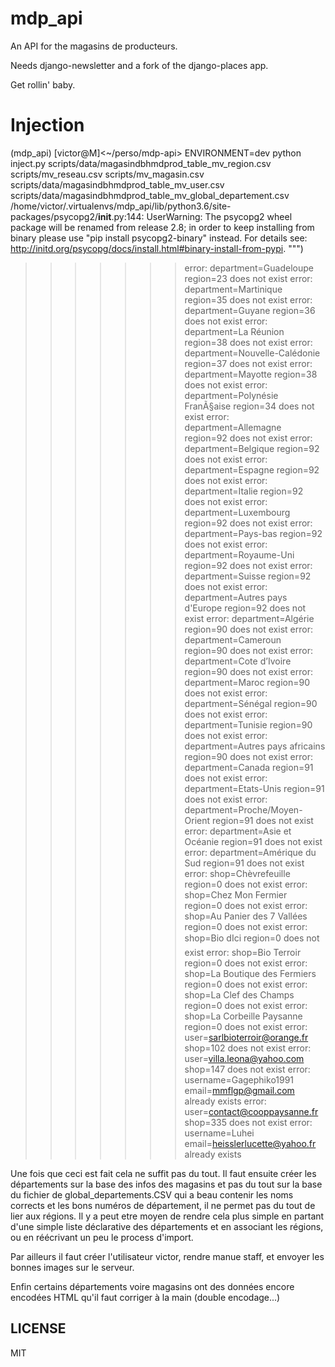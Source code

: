 # mdp_api

An API for the magasins de producteurs.

Needs django-newsletter and a fork of the django-places app.

Get rollin' baby.

# Injection

(mdp_api) [victor@M]<~/perso/mdp-api> ENVIRONMENT=dev python inject.py scripts/data/magasindbhmdprod_table_mv_region.csv scripts/mv_reseau.csv scripts/mv_magasin.csv scripts/data/magasindbhmdprod_table_mv_user.csv  scripts/data/magasindbhmdprod_table_mv_global_departement.csv
/home/victor/.virtualenvs/mdp_api/lib/python3.6/site-packages/psycopg2/__init__.py:144: UserWarning: The psycopg2 wheel package will be renamed from release 2.8; in order to keep installing from binary please use "pip install psycopg2-binary" instead. For details see: <http://initd.org/psycopg/docs/install.html#binary-install-from-pypi>.
  """)
>>>>>>> error: department=Guadeloupe region=23 does not exist
>>>>>>> error: department=Martinique region=35 does not exist
>>>>>>> error: department=Guyane region=36 does not exist
>>>>>>> error: department=La Réunion region=38 does not exist
>>>>>>> error: department=Nouvelle-Calédonie region=37 does not exist
>>>>>>> error: department=Mayotte region=38 does not exist
>>>>>>> error: department=Polynésie FranÃ§aise region=34 does not exist
>>>>>>> error: department=Allemagne region=92 does not exist
>>>>>>> error: department=Belgique region=92 does not exist
>>>>>>> error: department=Espagne region=92 does not exist
>>>>>>> error: department=Italie region=92 does not exist
>>>>>>> error: department=Luxembourg region=92 does not exist
>>>>>>> error: department=Pays-bas region=92 does not exist
>>>>>>> error: department=Royaume-Uni region=92 does not exist
>>>>>>> error: department=Suisse region=92 does not exist
>>>>>>> error: department=Autres pays d'Europe region=92 does not exist
>>>>>>> error: department=Algérie region=90 does not exist
>>>>>>> error: department=Cameroun region=90 does not exist
>>>>>>> error: department=Cote d’Ivoire region=90 does not exist
>>>>>>> error: department=Maroc region=90 does not exist
>>>>>>> error: department=Sénégal region=90 does not exist
>>>>>>> error: department=Tunisie region=90 does not exist
>>>>>>> error: department=Autres pays africains region=90 does not exist
>>>>>>> error: department=Canada region=91 does not exist
>>>>>>> error: department=Etats-Unis region=91 does not exist
>>>>>>> error: department=Proche/Moyen-Orient region=91 does not exist
>>>>>>> error: department=Asie et Océanie region=91 does not exist
>>>>>>> error: department=Amérique du Sud region=91 does not exist
>>>>>>> error: shop=Chèvrefeuille region=0 does not exist
>>>>>>> error: shop=Chez Mon Fermier region=0 does not exist
>>>>>>> error: shop=Au Panier des 7 Vallées region=0 does not exist
>>>>>>> error: shop=Bio d&#146;Ici region=0 does not exist
>>>>>>> error: shop=Bio Terroir region=0 does not exist
>>>>>>> error: shop=La Boutique des Fermiers region=0 does not exist
>>>>>>> error: shop=La Clef des Champs region=0 does not exist
>>>>>>> error: shop=La Corbeille Paysanne region=0 does not exist
>>>>>>> error: user=sarlbioterroir@orange.fr shop=102 does not exist
>>>>>>> error: user=villa.leona@yahoo.com shop=147 does not exist
>>>>>>> error: username=Gagephiko1991 email=mmflgp@gmail.com already exists
>>>>>>> error: user=contact@cooppaysanne.fr shop=335 does not exist
>>>>>>> error: username=Luhei email=heisslerlucette@yahoo.fr already exists

Une fois que ceci est fait cela ne suffit pas du tout. Il faut ensuite créer les départements sur la base des infos des magasins et pas du tout sur la
base du fichier de global_departements.CSV qui a beau contenir les noms corrects et les bons numéros de département, il ne permet pas du tout de lier
aux régions. Il y a peut etre moyen de rendre cela plus simple en partant d'une simple liste déclarative des départements et en associant les régions,
ou en réécrivant un peu le process d'import.

Par ailleurs il faut créer l'utilisateur victor, rendre manue staff, et envoyer les bonnes images sur le serveur.

Enfin certains départements voire magasins ont des données encore encodées HTML qu'il faut corriger  à la main (double encodage...)
## LICENSE

MIT
